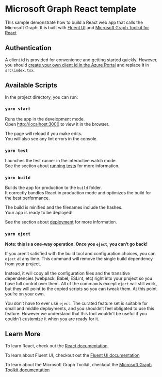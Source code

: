 
# Microsoft Graph React template

This sample demonstrate how to build a React web app that calls the Microsoft Graph. It is built with [Fluent UI](https://developer.microsoft.com/en-us/fluentui#/) and [Microsoft Graph Toolkit for React](https://www.npmjs.com/package/@microsoft/mgt-react) 

## Authentication

A client id is provided for convenience and getting started quickly. However, you should [create your own client id in the Azure Portal](https://developer.microsoft.com/en-us/microsoft-365/blogs/a-lap-around-microsoft-graph-toolkit-day-2-zero-to-hero/) and replace it in `src\index.tsx`.

## Available Scripts

In the project directory, you can run:

### `yarn start`

Runs the app in the development mode.<br />
Open [http://localhost:3000](http://localhost:3000) to view it in the browser.

The page will reload if you make edits.<br />
You will also see any lint errors in the console.

### `yarn test`

Launches the test runner in the interactive watch mode.<br />
See the section about [running tests](https://facebook.github.io/create-react-app/docs/running-tests) for more information.

### `yarn build`

Builds the app for production to the `build` folder.<br />
It correctly bundles React in production mode and optimizes the build for the best performance.

The build is minified and the filenames include the hashes.<br />
Your app is ready to be deployed!

See the section about [deployment](https://facebook.github.io/create-react-app/docs/deployment) for more information.

### `yarn eject`

**Note: this is a one-way operation. Once you `eject`, you can’t go back!**

If you aren’t satisfied with the build tool and configuration choices, you can `eject` at any time. This command will remove the single build dependency from your project.

Instead, it will copy all the configuration files and the transitive dependencies (webpack, Babel, ESLint, etc) right into your project so you have full control over them. All of the commands except `eject` will still work, but they will point to the copied scripts so you can tweak them. At this point you’re on your own.

You don’t have to ever use `eject`. The curated feature set is suitable for small and middle deployments, and you shouldn’t feel obligated to use this feature. However we understand that this tool wouldn’t be useful if you couldn’t customize it when you are ready for it.

## Learn More

To learn React, check out the [React documentation](https://reactjs.org/).

To learn about Fluent UI, checkout out the [Fluent UI documentation](https://developer.microsoft.com/en-us/fluentui#/controls/web)

To learn about the Microsoft Graph Toolkit, checkout the [Microsoft Graph Toolkit documentation](https://aka.ms/mgt-docs)